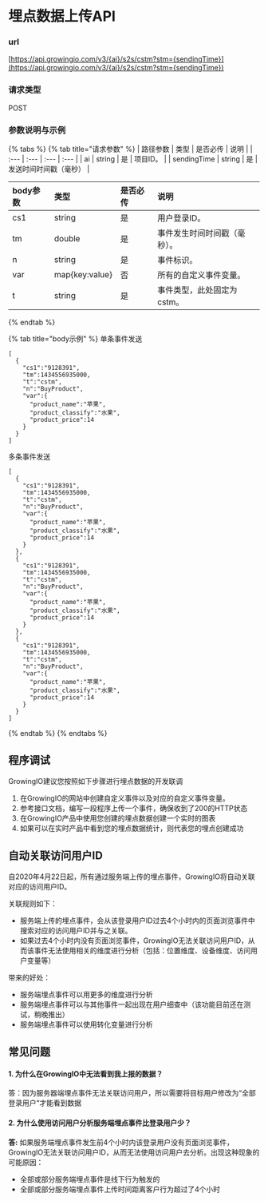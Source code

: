 # 埋点数据上传API

### url

[https://api.growingio.com/v3/{ai}/s2s/cstm?stm={sendingTime}](https://api.growingio.com/v3/{ai}/s2s/cstm?stm={sendingTime})

### 请求类型

POST

### 参数说明与示例

{% tabs %}
{% tab title="请求参数" %}
| 路径参数 | 类型 | 是否必传 | 说明 |
| :--- | :--- | :--- | :--- |
| ai | string | 是 | 项目ID。 |
| sendingTime | string | 是 | 发送时间时间戳（毫秒） |

| body参数 | 类型 | 是否必传 | 说明 |
| :--- | :--- | :--- | :--- |
| cs1 | string | 是 | 用户登录ID。 |
| tm | double | 是 | 事件发生时间时间戳（毫秒）。 |
| n | string | 是 | 事件标识。 |
| var | map{key:value} | 否 | 所有的自定义事件变量。 |
| t | string | 是 | 事件类型，此处固定为cstm。 |
{% endtab %}

{% tab title="body示例" %}
单条事件发送

```text
[      
  {            
    "cs1":"9128391",    
    "tm":1434556935000,    
    "t":"cstm",    
    "n":"BuyProduct",    
    "var":{      
      "product_name":"苹果",      
      "product_classify":"水果",      
      "product_price":14    
    }
  }
]
```

多条事件发送

```text
[      
  {            
    "cs1":"9128391",    
    "tm":1434556935000,    
    "t":"cstm",    
    "n":"BuyProduct",    
    "var":{      
      "product_name":"苹果",      
      "product_classify":"水果",      
      "product_price":14    
    }
  },   
  {            
    "cs1":"9128391",    
    "tm":1434556935000,    
    "t":"cstm",    
    "n":"BuyProduct",    
    "var":{      
      "product_name":"苹果",      
      "product_classify":"水果",      
      "product_price":14    
    }
  },   
  {            
    "cs1":"9128391",    
    "tm":1434556935000,    
    "t":"cstm",    
    "n":"BuyProduct",    
    "var":{      
      "product_name":"苹果",      
      "product_classify":"水果",      
      "product_price":14    
    }
  }
]
```
{% endtab %}
{% endtabs %}

## 程序调试

GrowingIO建议您按照如下步骤进行埋点数据的开发联调

1. 在GrowingIO的网站中创建自定义事件以及对应的自定义事件变量。
2. 参考接口文档，编写一段程序上传一个事件，确保收到了200的HTTP状态
3. 在GrowingIO产品中使用您创建的埋点数据创建一个实时的图表
4. 如果可以在实时产品中看到您的埋点数据统计，则代表您的埋点创建成功

## 自动关联访问用户ID

自2020年4月22日起，所有通过服务端上传的埋点事件，GrowingIO将自动关联对应的访问用户ID。

关联规则如下：

* 服务端上传的埋点事件，会从该登录用户ID过去4个小时内的页面浏览事件中搜索对应的访问用户ID并与之关联。
* 如果过去4个小时内没有页面浏览事件，GrowingIO无法关联访问用户ID，从而该事件无法使用相关的维度进行分析（包括：位置维度、设备维度、访问用户变量等）

带来的好处：

* 服务端埋点事件可以用更多的维度进行分析
* 服务端埋点事件可以与其他事件一起出现在用户细查中（该功能目前还在测试，稍晚推出）
* 服务端埋点事件可以使用转化变量进行分析

## 常见问题

#### 1. 为什么在GrowingIO中无法看到我上报的数据？

答：因为服务器端埋点事件无法关联访问用户，所以需要将目标用户修改为“全部登录用户“才能看到数据

#### 2. 为什么使用**访问用户分析服务端埋点事件比登录用户少？** <a id="2-wei-shi-mo-shi-yong-fang-wen-yong-hu-fen-xi-fu-wu-duan-mai-dian-shi-jian-bi-deng-lu-yong-hu-shao"></a>

**答:** 如果服务端埋点事件发生前4个小时内该登录用户没有页面浏览事件，GrowingIO无法关联访问用户ID，从而无法使用访问用户去分析。出现这种现象的可能原因：

* 全部或部分服务端埋点事件是线下行为触发的
* 全部或部分服务端埋点事件上传时间距离客户行为超过了4个小时

